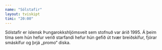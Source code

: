 ```yaml
---
name: "Sólstafir"
layout: tviskipt
timi: "20:00"
---
```


Sólstafir er íslensk Þungarokkshljómsveit sem stofnuð var árið 1995. Á þeim tíma sem hún hefur verið starfandi hefur hún gefið út tvær breiðskífur, fjórar smáskífur og þrjá „promo“ diska.